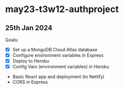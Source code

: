 # may23-t3w12-authproject


## 25th Jan 2024

Goals: 
- [x] Set up a MongoDB Cloud Atlas database
- [x] Configure environment variables in Express 
- [x] Deploy to Heroku
- [x] Config Vars (environment variables) in Heroku 
- Basic React app and deployment (to Netlify)
- CORS in Express